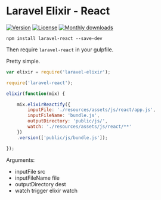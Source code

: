 # Laravel Elixir - React 

[![Version](https://img.shields.io/npm/v/laravel-react.svg?style=flat-square)](https://www.npmjs.com/package/laravel-react)
[![License](https://img.shields.io/npm/l/laravel-react.svg?style=flat-square)](https://www.npmjs.com/package/laravel-react)
[![Monthly downloads](https://img.shields.io/npm/dm/laravel-react.svg?style=flat-square)](https://www.npmjs.com/package/laravel-react)

`npm install laravel-react --save-dev`

Then require `laravel-react` in your gulpfile.

Pretty simple.

```js
var elixir = require('laravel-elixir');

require('laravel-react');

elixir(function(mix) {

    mix.elixirReactify({
        inputFile: './resources/assets/js/react/app.js', 
        inputFileName: 'bundle.js', 
        outputDirectory: 'public/js/',
        watch: './resources/assets/js/react/**'
    })
    .version(['public/js/bundle.js']);

});
```

Arguments:

 - inputFile src
 - inputFileName file
 - outputDirectory dest
 - watch trigger elixir watch



